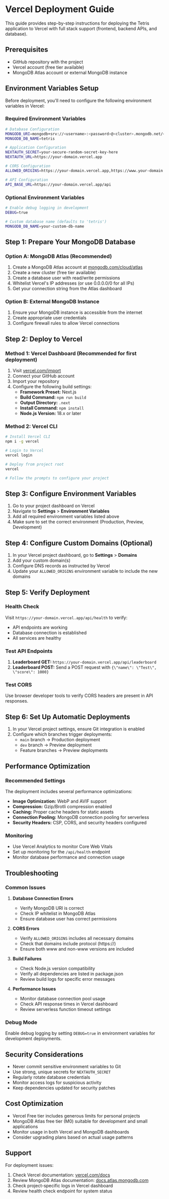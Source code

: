 # Vercel Deployment Guide

This guide provides step-by-step instructions for deploying the Tetris application to Vercel with full stack support (frontend, backend APIs, and database).

## Prerequisites

- GitHub repository with the project
- Vercel account (free tier available)
- MongoDB Atlas account or external MongoDB instance

## Environment Variables Setup

Before deployment, you'll need to configure the following environment variables in Vercel:

### Required Environment Variables

```bash
# Database Configuration
MONGODB_URI=mongodb+srv://<username>:<password>@<cluster>.mongodb.net/<database>?retryWrites=true&w=majority
MONGODB_DB_NAME=tetris

# Application Configuration
NEXTAUTH_SECRET=your-secure-random-secret-key-here
NEXTAUTH_URL=https://your-domain.vercel.app

# CORS Configuration
ALLOWED_ORIGINS=https://your-domain.vercel.app,https://www.your-domain.vercel.app,https://your-custom-domain.com,https://www.your-custom-domain.com

# API Configuration
API_BASE_URL=https://your-domain.vercel.app/api
```

### Optional Environment Variables

```bash
# Enable debug logging in development
DEBUG=true

# Custom database name (defaults to 'tetris')
MONGODB_DB_NAME=your-custom-db-name
```

## Step 1: Prepare Your MongoDB Database

### Option A: MongoDB Atlas (Recommended)

1. Create a MongoDB Atlas account at [mongodb.com/cloud/atlas](https://mongodb.com/cloud/atlas)
2. Create a new cluster (free tier available)
3. Create a database user with read/write permissions
4. Whitelist Vercel's IP addresses (or use 0.0.0.0/0 for all IPs)
5. Get your connection string from the Atlas dashboard

### Option B: External MongoDB Instance

1. Ensure your MongoDB instance is accessible from the internet
2. Create appropriate user credentials
3. Configure firewall rules to allow Vercel connections

## Step 2: Deploy to Vercel

### Method 1: Vercel Dashboard (Recommended for first deployment)

1. Visit [vercel.com/import](https://vercel.com/import)
2. Connect your GitHub account
3. Import your repository
4. Configure the following build settings:
   - **Framework Preset:** Next.js
   - **Build Command:** `npm run build`
   - **Output Directory:** `.next`
   - **Install Command:** `npm install`
   - **Node.js Version:** 18.x or later

### Method 2: Vercel CLI

```bash
# Install Vercel CLI
npm i -g vercel

# Login to Vercel
vercel login

# Deploy from project root
vercel

# Follow the prompts to configure your project
```

## Step 3: Configure Environment Variables

1. Go to your project dashboard on Vercel
2. Navigate to **Settings** > **Environment Variables**
3. Add all required environment variables listed above
4. Make sure to set the correct environment (Production, Preview, Development)

## Step 4: Configure Custom Domains (Optional)

1. In your Vercel project dashboard, go to **Settings** > **Domains**
2. Add your custom domain(s)
3. Configure DNS records as instructed by Vercel
4. Update your `ALLOWED_ORIGINS` environment variable to include the new domains

## Step 5: Verify Deployment

### Health Check

Visit `https://your-domain.vercel.app/api/health` to verify:
- API endpoints are working
- Database connection is established
- All services are healthy

### Test API Endpoints

1. **Leaderboard GET:** `https://your-domain.vercel.app/api/leaderboard`
2. **Leaderboard POST:** Send a POST request with `{\"name\": \"Test\", \"score\": 1000}`

### Test CORS

Use browser developer tools to verify CORS headers are present in API responses.

## Step 6: Set Up Automatic Deployments

1. In your Vercel project settings, ensure Git integration is enabled
2. Configure which branches trigger deployments:
   - `main` branch → Production deployment
   - `dev` branch → Preview deployment
   - Feature branches → Preview deployments

## Performance Optimization

### Recommended Settings

The deployment includes several performance optimizations:

- **Image Optimization:** WebP and AVIF support
- **Compression:** Gzip/Brotli compression enabled
- **Caching:** Proper cache headers for static assets
- **Connection Pooling:** MongoDB connection pooling for serverless
- **Security Headers:** CSP, CORS, and security headers configured

### Monitoring

- Use Vercel Analytics to monitor Core Web Vitals
- Set up monitoring for the `/api/health` endpoint
- Monitor database performance and connection usage

## Troubleshooting

### Common Issues

1. **Database Connection Errors**
   - Verify MongoDB URI is correct
   - Check IP whitelist in MongoDB Atlas
   - Ensure database user has correct permissions

2. **CORS Errors**
   - Verify `ALLOWED_ORIGINS` includes all necessary domains
   - Check that domains include protocol (https://)
   - Ensure both www and non-www versions are included

3. **Build Failures**
   - Check Node.js version compatibility
   - Verify all dependencies are listed in package.json
   - Review build logs for specific error messages

4. **Performance Issues**
   - Monitor database connection pool usage
   - Check API response times in Vercel dashboard
   - Review serverless function timeout settings

### Debug Mode

Enable debug logging by setting `DEBUG=true` in environment variables for development deployments.

## Security Considerations

- Never commit sensitive environment variables to Git
- Use strong, unique secrets for `NEXTAUTH_SECRET`
- Regularly rotate database credentials
- Monitor access logs for suspicious activity
- Keep dependencies updated for security patches

## Cost Optimization

- Vercel Free tier includes generous limits for personal projects
- MongoDB Atlas free tier (M0) suitable for development and small applications
- Monitor usage in both Vercel and MongoDB dashboards
- Consider upgrading plans based on actual usage patterns

## Support

For deployment issues:
1. Check Vercel documentation: [vercel.com/docs](https://vercel.com/docs)
2. Review MongoDB Atlas documentation: [docs.atlas.mongodb.com](https://docs.atlas.mongodb.com)
3. Check project-specific logs in Vercel dashboard
4. Review health check endpoint for system status
